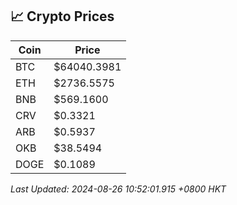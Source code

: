 ## 📈 Crypto Prices

| Coin | Price |
| ---- | ----- |
| BTC | $64040.3981 |
| ETH | $2736.5575 |
| BNB | $569.1600 |
| CRV | $0.3321 |
| ARB | $0.5937 |
| OKB | $38.5494 |
| DOGE | $0.1089 |

_Last Updated: 2024-08-26 10:52:01.915 +0800 HKT_